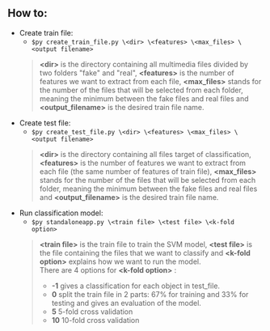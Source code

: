 ## How to:

- Create train file:
  - `$py create_train_file.py \<dir> \<features> \<max_files> \<output filename> `
   > **\<dir>** is the directory containing all multimedia files divided by two folders "fake" and "real", **\<features>** is the number of features we want to extract from each file, **\<max_files>** stands for the number of the files that will be selected from each folder, meaning the minimum between the fake files and real files and **\<output_filename>** is the desired train file name.
- Create test file:
  - `$py create_test_file.py \<dir> \<features> \<max_files> \<output filename> `
   > **\<dir>** is the directory containing all files target of classification, **\<features>** is the number of features we want to extract from each file (the same number of features of train file), **\<max_files>** stands for the number of the files that will be selected from each folder, meaning the minimum between the fake files and real files and **\<output_filename>** is the desired train file name.
- Run classification model:
  - `$py standaloneapp.py \<train file> \<test file> \<k-fold option> `
  > **\<train file>** is the train file to train the SVM model, **\<test file>** is the file containing the files that we want to classify and **\<k-fold option>** explains how we want to run the model. <br>
  > There are 4 options for **\<k-fold option>** : <br>
  > - **-1** gives a classification for each object in test_file. 
  > - **0** split the train file in 2 parts: 67% for training and 33% for testing and gives an evaluation of the model.
  > - **5** 5-fold cross validation 
  > - **10** 10-fold cross validation
